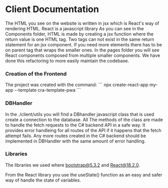 # Client Documentation

The HTML you see on the website is written in jsx which is React's way of rendering HTML. React is a javascript library As you can see in the Components folder, HTML is made by creating a jsx function where the return value is one HTML tag. Two tags can not exist in the same return statement for an jsx component. If you need more elements there has to be on parent tag that wraps the smaller ones. In the pages folder you will see React components composed from multiple smaller components. We have done this refactoring to more easily maintain the codebase. 

### Creation of the Frontend
The project was created with the command:
´´´
npx create-react-app my-app --template cra-template-pwa
´´´

### DBHandler
In the ./client/utils you will find a DBhandler javascript class that is used create a connection to the database. All The methods of the class are made to handle the fetch requests to the C# backend API in a safe way. It provides error handleing for all routes of the API if it happens that the fetch attempt fails. Any more routes created in the C# backend should be implemented in DBHandler with the same amount of error handling.

### Libraries
The libraries we used where bootstrap@5.3.2 and React@18.2.0.

From the React library you use the useState() function as an easy and safer way of handle the state of variables.
